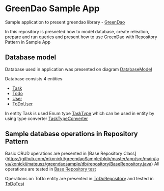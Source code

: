 # GreenDao Sample App #
Sample application to present greendao library - [GreenDao](http://greenrobot.org/greendao/)

In this repository is presneted how to model database, create releation, prepare and run queries and present how to use GreenDao with Repository Pattern in Sample App

## Database model ##
Database used in application was presented on diagram
[DatabaseModel](https://creately.com/diagram/iz4lat5e2/BsoKAwKoZzlD4iK4yR9pw431oQ%3D)

Database consists 4 entities
- [Task](https://github.com/mkonicki/greendaoSample/blob/master/app/src/main/java/konicki/mateusz/greendaosample/entites/Task.java)
- [Todo](https://github.com/mkonicki/greendaoSample/blob/master/app/src/main/java/konicki/mateusz/greendaosample/entites/ToDo.java)
- [User](https://github.com/mkonicki/greendaoSample/blob/master/app/src/main/java/konicki/mateusz/greendaosample/entites/User.java)
- [ToDoUser](https://github.com/mkonicki/greendaoSample/blob/master/app/src/main/java/konicki/mateusz/greendaosample/entites/ToDoUser.java)

In entity Task is used Enum type [TaskType](https://github.com/mkonicki/greendaoSample/blob/master/app/src/main/java/konicki/mateusz/greendaosample/entites/ToDoType.java) which can be used in entity by using type converter [TaskTypeConverter](https://github.com/mkonicki/greendaoSample/blob/master/app/src/main/java/konicki/mateusz/greendaosample/entites/ToDoTypePropertyConverter.java)


## Sample database operations in Repository Pattern ##
Basic CRUD operations are presented in [Base Repository Class] (https://github.com/mkonicki/greendaoSample/blob/master/app/src/main/java/konicki/mateusz/greendaosample/db/repository/BaseRepository.java)
All operations are tested in [Base Repository test](https://github.com/mkonicki/greendaoSample/blob/master/app/src/test/java/konicki/mateusz/greendaosample/BaseRepositoryTest.java)

Operations on ToDo entity are presented in [ToDoRepository](https://github.com/mkonicki/greendaoSample/blob/master/app/src/main/java/konicki/mateusz/greendaosample/db/repository/ToDoRepository.java)
and tested in [ToDoTest](https://github.com/mkonicki/greendaoSample/blob/master/app/src/test/java/konicki/mateusz/greendaosample/ToDoRepositoryTest.java)
